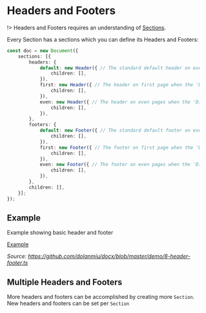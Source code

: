 # Headers and Footers

!> Headers and Footers requires an understanding of [Sections](usage/sections.md).

Every Section has a sections which you can define its Headers and Footers:

```ts
const doc = new Document({
    sections: [{
        headers: {
            default: new Header({ // The standard default header on every page or header on odd pages when the 'Different Odd & Even Pages' option is activated
                children: [],
            }),
            first: new Header({ // The header on first page when the 'Different First Page' option is activated
                children: [],
            }),
            even: new Header({ // The header on even pages when the 'Different Odd & Even Pages' option is activated
                children: [],
            }),
        },
        footers: {
            default: new Footer({ // The standard default footer on every page or footer on odd pages when the 'Different Odd & Even Pages' option is activated
                children: [],
            }),
            first: new Footer({ // The footer on first page when the 'Different First Page' option is activated
                children: [],
            }),
            even: new Footer({ // The footer on even pages when the 'Different Odd & Even Pages' option is activated
                children: [],
            }),
        },
        children: [],
    }];
});
```

## Example

Example showing basic header and footer

[Example](https://raw.githubusercontent.com/dolanmiu/docx/master/demo/8-header-footer.ts ':include')

_Source: https://github.com/dolanmiu/docx/blob/master/demo/8-header-footer.ts_

## Multiple Headers and Footers

More headers and footers can be accomplished by creating more `Section`. New headers and footers can be set per `Section`
